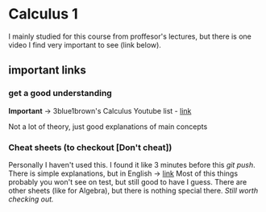 # Calculus 1 
I mainly studied for this course from proffesor's lectures, but there is one video I find very important to see (link below).


## important links

### get a good understanding

**Important** -> 3blue1brown's Calculus Youtube list - [link](https://www.youtube.com/playlist?list=PLZHQObOWTQDMsr9K-rj53DwVRMYO3t5Yr)

Not a lot of theory, just good explanations of main concepts

### Cheat sheets (to checkout [Don't cheat])
Personally I haven't used this. I found it like 3 minutes before this *git push*.
There is simple explanations, but in English -> [link](https://tutorial.math.lamar.edu/)
Most of this things probably you won't see on test, but still good to have I guess. There are other sheets (like for Algebra), but there is nothing special there. *Still worth checking out.*


